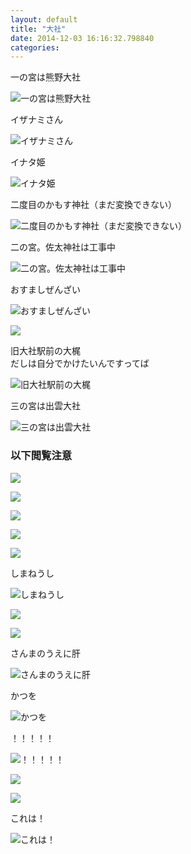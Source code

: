 ```yaml
---
layout: default
title: "大社"
date: 2014-12-03 16:16:32.798840
categories: 
---
```


一の宮は熊野大社

![一の宮は熊野大社](/assets/images/201411/10507840_377277155782423_400197446_n.jpg)

イザナミさん

![イザナミさん](/assets/images/201411/10785076_802521369811696_909646640_n.jpg)

イナタ姫

![イナタ姫](/assets/images/201411/10707151_1487323248223319_993257984_n.jpg)

二度目のかもす神社（まだ変換できない）

![二度目のかもす神社（まだ変換できない）](/assets/images/201411/10727691_333304446851857_1907061761_n.jpg)

二の宮。佐太神社は工事中

![二の宮。佐太神社は工事中](/assets/images/201411/10731924_662132167235146_1276053090_n.jpg)

おすましぜんざい

![おすましぜんざい](/assets/images/201411/10707169_1511651969110913_1099790834_n.jpg)

![](/assets/images/201411/10787803_760907287304368_1710810494_n.jpg)

旧大社駅前の大梶  
だしは自分でかけたいんですってば

![旧大社駅前の大梶](/assets/images/201411/10747887_375803089262611_1461860842_n.jpg)

三の宮は出雲大社

![三の宮は出雲大社](/assets/images/201411/10787901_798235956903334_403881050_n.jpg)

### 以下閲覧注意

![](/assets/images/201411/925323_1574776036085904_933258237_n.jpg)

![](/assets/images/201411/10731851_364057583755434_1043720980_n.jpg)

![](/assets/images/201411/10788011_1511802069089281_1085007521_n.jpg)

![](/assets/images/201411/10787900_391477041003577_2060489420_n.jpg)

![](/assets/images/201411/925576_1512808788969052_1565880152_n.jpg)

しまねうし

![しまねうし](/assets/images/201411/10787912_723621574400997_235206848_n.jpg)

![](/assets/images/201411/10735320_355319727976247_962797766_n.jpg)

![](/assets/images/201411/10747847_535331929934697_152902619_n.jpg)

さんまのうえに肝

![さんまのうえに肝](/assets/images/201411/10784918_1099279153432593_659558981_n.jpg)

かつを

![かつを](/assets/images/201411/10732010_729969553745082_760715447_n.jpg)

！！！！！

![！！！！！](/assets/images/201411/10735428_410128855807259_1986558578_n.jpg)

![](/assets/images/201411/10748071_304456626421755_1275098659_n.jpg)

![](/assets/images/201411/10175190_699057626857367_1267567034_n.jpg)

これは！

![これは！](/assets/images/201411/10731724_689620661145707_390533316_n.jpg)


